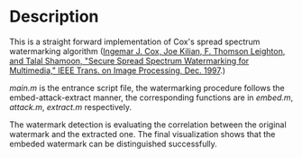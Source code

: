 # Description

This is a straight forward implementation of Cox's spread spectrum watermarking algorithm ([Ingemar J. Cox, Joe Kilian, F. Thomson Leighton, and Talal Shamoon, "Secure Spread Spectrum Watermarking for Multimedia," IEEE Trans. on Image Processing, Dec. 1997](https://ieeexplore.ieee.org/document/650120).)

*main.m* is the entrance script file, the watermarking procedure follows the embed-attack-extract manner, the corresponding functions are in *embed.m*, *attack.m*, *extract.m* respectively.

The watermark detection is evaluating the correlation between the original watermark and the extracted one. The final visualization shows that the embeded watermark can be distinguished successfully.